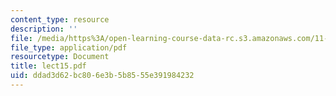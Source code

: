 ```yaml
---
content_type: resource
description: ''
file: /media/https%3A/open-learning-course-data-rc.s3.amazonaws.com/11-439-revitalizing-urban-main-streets-hyde-jackson-square-roslindale-square-boston-spring-2005/ddad3d62bc806e3b5b8555e391984232_lect15.pdf
file_type: application/pdf
resourcetype: Document
title: lect15.pdf
uid: ddad3d62-bc80-6e3b-5b85-55e391984232
---
```

